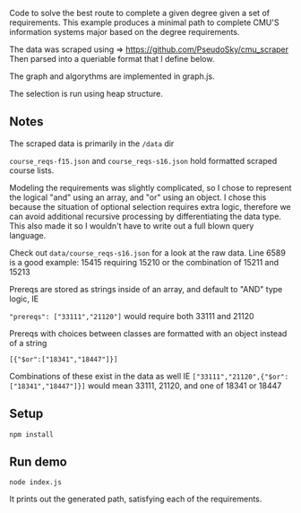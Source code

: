 Code to solve the best route to complete a given degree given a set of requirements. This example produces a minimal path to complete CMU'S information systems major based on the degree requirements.

The data was scraped using =>
https://github.com/PseudoSky/cmu_scraper
Then parsed into a queriable format that  I define below.

The graph and algorythms are implemented in graph.js.

The selection is run using heap structure.






## Notes

The scraped data is primarily in the `/data` dir

`course_reqs-f15.json` and `course_reqs-s16.json` hold formatted scraped course lists.


Modeling the requirements was slightly complicated, so I chose to represent the logical "and" using an array, and "or" using an object. I chose this because the situation of optional selection requires extra logic, therefore we can avoid additional recursive processing by differentiating the data type.
This also made it so I wouldn't have to write out a full blown query language.

Check out `data/course_reqs-s16.json` for a look at the raw data.
Line 6589 is a good example: 15415 requiring 15210 or the combination of 15211 and 15213

Prereqs are stored as strings inside of an array, and default to "AND" type logic, IE

`"prereqs": ["33111","21120"]` would require both 33111 and 21120

Prereqs with choices between classes are formatted with an object instead of a string

`[{"$or":["18341","18447"]}]`

Combinations of these exist in the data as well IE
`["33111","21120",{"$or":["18341","18447"]}]`
would mean 33111, 21120, and one of 18341 or 18447

## Setup

`npm install`


## Run demo

`node index.js`

It prints out the generated path, satisfying each of the requirements.